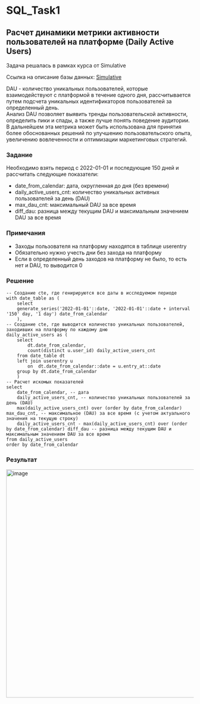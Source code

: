# SQL_Task1

## Расчет динамики метрики активности пользователей на платформе (Daily Active Users)
Задача решалась в рамках курса от Simulative

Ссылка на описание базы данных: [Simulative](https://docs.google.com/document/d/1qKDKq_d8Mhud5p3mADxWWxlIrPx-EfHzvuE0j02dKtA/edit?tab=t.0#heading=h.2jjs7kn5dns)

DAU - количество уникальных пользователей, которые взаимодействуют с платформой в течение одного дня, рассчитывается путем подсчета уникальных идентификаторов пользователей за определенный день. \
Анализ DAU позволяет выявить тренды пользовательской активности, определить пики и спады, а также лучше понять поведение аудитории. \
В дальнейшем эта метрика может быть использована для принятия более обоснованных решений по улучшению пользовательского опыта, увеличению вовлеченности и оптимизации маркетинговых стратегий.

### Задание

Необходимо взять период с 2022-01-01 и последующие 150 дней и рассчитать следующие показатели:
- date_from_calendar: дата, округленная до дня (без времени)
- daily_active_users_cnt: количество уникальных активных пользователей за день (DAU)
- max_dau_cnt: максимальный DAU за все время
- diff_dau: разница между текущим DAU и максимальным значением DAU за все время

### Примечания
- Заходы пользователя на платформу находятся в таблице userentry 
- Обязательно нужно учесть дни без захода на платформу
- Если в определенный день заходов на платформу не было, то есть нет и DAU, то выводится 0

### Решение
```postgresql
-- Создание cte, где генирируются все даты в исследуемом периоде
with date_table as (
	select 
	generate_series('2022-01-01'::date, '2022-01-01'::date + interval '150' day, '1 day') date_from_calendar
	),
-- Создание cte, где выводится количество уникальных пользователей, заходивших на платформу по каждому дню
daily_active_users as (
	select 
		dt.date_from_calendar,
		count(distinct u.user_id) daily_active_users_cnt
	from date_table dt
	left join userentry u 
		on  dt.date_from_calendar::date = u.entry_at::date
	group by dt.date_from_calendar
	)
-- Расчет искомых показателей
select 
	date_from_calendar, -- дата
	daily_active_users_cnt, -- количество уникальных пользователей за день (DAU)
	max(daily_active_users_cnt) over (order by date_from_calendar) max_dau_cnt, -- максимальное (DAU) за все время (с учетом актуального значения на текущую строку) 
	daily_active_users_cnt - max(daily_active_users_cnt) over (order by date_from_calendar) diff_dau -- разница между текущим DAU и максимальным значением DAU за все время
from daily_active_users
order by date_from_calendar
```
### Результат
<img width="701" height="611" alt="image" src="https://github.com/user-attachments/assets/13e8e08b-50a4-43ff-a699-585b231e6fba" />
